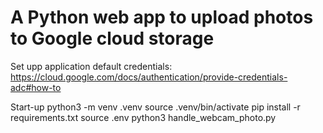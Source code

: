 # A Python web app to upload photos to Google cloud storage

Set upp application default credentials: https://cloud.google.com/docs/authentication/provide-credentials-adc#how-to


Start-up
python3 -m venv .venv
source .venv/bin/activate
pip install -r requirements.txt
source .env
python3 handle_webcam_photo.py
